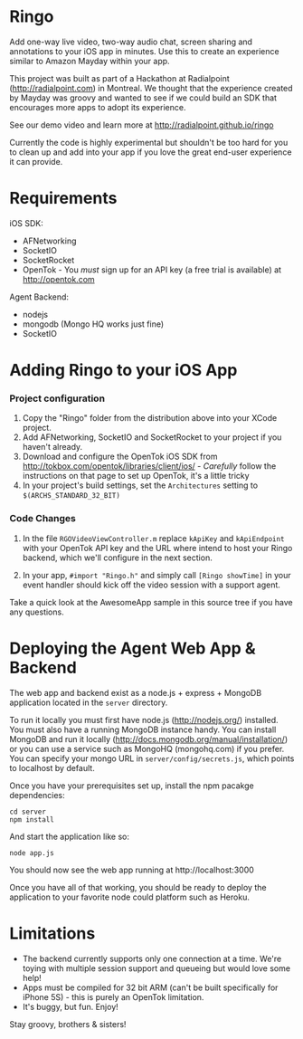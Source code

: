 Ringo
============

Add one-way live video, two-way audio chat, screen sharing and annotations to your iOS app in minutes.
Use this to create an experience similar to Amazon Mayday within your app.

This project was built as part of a Hackathon at Radialpoint (http://radialpoint.com) in Montreal. We thought
that the experience created by Mayday was groovy and wanted to see if we could build an SDK that encourages
more apps to adopt its experience.

See our demo video and learn more at http://radialpoint.github.io/ringo

Currently the code is highly experimental but shouldn't be too hard for you to clean up
and add into your app if you love the great end-user experience it can provide.

Requirements
============

iOS SDK:
 * AFNetworking
 * SocketIO
 * SocketRocket
 * OpenTok - You *must* sign up for an API key (a free trial is available) at http://opentok.com

Agent Backend:
 * nodejs
 * mongodb (Mongo HQ works just fine)
 * SocketIO

Adding Ringo to your iOS App
===========

### Project configuration

1. Copy the "Ringo" folder from the distribution above into your XCode project.
2. Add AFNetworking, SocketIO and SocketRocket to your project if you haven't already.
3. Download and configure the OpenTok iOS SDK from http://tokbox.com/opentok/libraries/client/ios/ - *Carefully* follow the instructions on that page to set up OpenTok, it's a little tricky
4. In your project's build settings, set the `Architectures` setting to `$(ARCHS_STANDARD_32_BIT)`

### Code Changes

1. In the file `RGOVideoViewController.m` replace `kApiKey` and `kApiEndpoint` with your OpenTok API key and the URL where intend to host your Ringo backend, which we'll configure in the next section.

2. In your app, `#import "Ringo.h"` and simply call `[Ringo showTime]` in your event handler should kick off the video session with a support agent.

Take a quick look at the AwesomeApp sample in this source tree if you have any questions.

Deploying the Agent Web App & Backend
===========

The web app and backend exist as a node.js + express + MongoDB application located in the `server` directory.

To run it locally you must first have node.js (http://nodejs.org/) installed. You must also have a  running MongoDB instance handy. You can install MongoDB and run it locally (http://docs.mongodb.org/manual/installation/) or you can use a service such as MongoHQ (mongohq.com) if you prefer. You can specify your mongo URL in `server/config/secrets.js`, which points to localhost by default.

Once you have your prerequisites set up, install the npm pacakge dependencies:

    cd server
    npm install

And start the application like so:

    node app.js

You should now see the web app running at http://localhost:3000

Once you have all of that working, you should be ready to deploy the application to your favorite node could platform such as Heroku.


Limitations
===========

* The backend currently supports only one connection at a time. We're toying with multiple session support and queueing but would love some help!
* Apps must be compiled for 32 bit ARM (can't be built specifically for iPhone 5S) - this is purely an OpenTok limitation.
* It's buggy, but fun. Enjoy!


Stay groovy, brothers & sisters!
